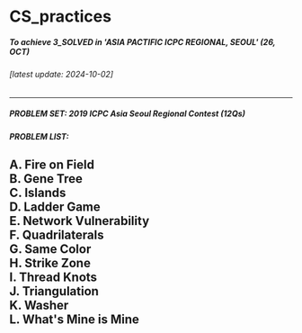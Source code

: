 # CS_practices
##### To achieve 3_SOLVED in 'ASIA PACTIFIC ICPC REGIONAL, SEOUL' (26, OCT)

###### [latest update: 2024-10-02]
----
##### PROBLEM SET: 2019 ICPC Asia Seoul Regional Contest (12Qs) 
##### PROBLEM LIST: 
A. Fire on Field </br>B. Gene Tree </br>C. Islands </br>D. Ladder Game </br>E. Network Vulnerability </br>F. Quadrilaterals </br>G. Same Color </br>H. Strike Zone </br>I. Thread Knots </br>J. Triangulation </br>K. Washer </br>L. What's Mine is Mine
----

